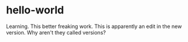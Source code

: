 # hello-world
Learning. This better freaking work.
This is apparently an edit in the new version. Why aren't they called versions?

